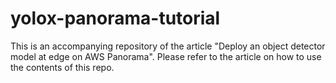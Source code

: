 # yolox-panorama-tutorial

This is an accompanying repository of the article "Deploy an object detector model at edge on AWS Panorama". Please refer to the article on how to use the contents of this repo.

